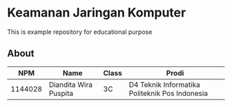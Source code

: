 # Keamanan Jaringan Komputer
This is example repository for educational purpose
## About
NPM| Name| Class | Prodi
------------ | ------------- | ------------- | -------------
1144028| Diandita Wira Puspita| 3C| D4 Teknik Informatika Politeknik Pos Indonesia

